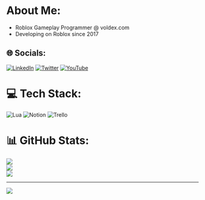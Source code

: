 # About Me:
- Roblox Gameplay Programmer @ voldex.com<br>
- Developing on Roblox since 2017


## 🌐 Socials:
[![LinkedIn](https://img.shields.io/badge/LinkedIn-%230077B5.svg?logo=linkedin&logoColor=white)](https://www.linkedin.com/in/joel-broad-285a85215/) [![Twitter](https://img.shields.io/badge/Twitter-%231DA1F2.svg?logo=Twitter&logoColor=white)](https://twitter.com/JoelBrd) [![YouTube](https://img.shields.io/badge/YouTube-%23FF0000.svg?logo=YouTube&logoColor=white)](https://www.youtube.com/channel/UCsleUmloDAGlQdhXmRw6d5w) 

# 💻 Tech Stack:
![Lua](https://img.shields.io/badge/lua-%232C2D72.svg?style=for-the-badge&logo=lua&logoColor=white) ![Notion](https://img.shields.io/badge/Notion-%23000000.svg?style=for-the-badge&logo=notion&logoColor=white) ![Trello](https://img.shields.io/badge/Trello-%23026AA7.svg?style=for-the-badge&logo=Trello&logoColor=white)
# 📊 GitHub Stats:
![](https://github-readme-stats.vercel.app/api?username=JoelBrd&theme=vision-friendly-dark&hide_border=false&include_all_commits=true&count_private=true)<br/>
![](https://github-readme-streak-stats.herokuapp.com/?user=JoelBrd&theme=vision-friendly-dark&hide_border=false)<br/>
![](https://github-readme-stats.vercel.app/api/top-langs/?username=JoelBrd&theme=vision-friendly-dark&hide_border=false&include_all_commits=true&count_private=true&layout=compact)

---
[![](https://visitcount.itsvg.in/api?id=JoelBrd&icon=0&color=0)](https://visitcount.itsvg.in)
